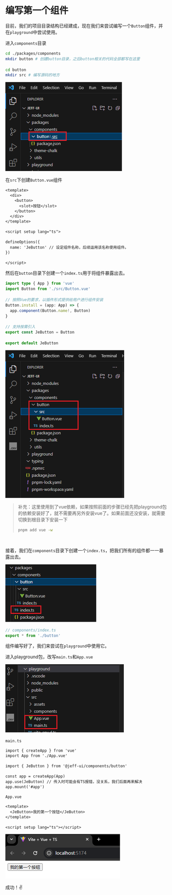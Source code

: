 # 编写第一个组件



目前，我们的项目目录结构已经建成，现在我们来尝试编写一个`Button`组件，并在`playground`中尝试使用。



进入`components`目录

```sh
cd ./packages/components
mkdir button # 创建button目录，之后button相关的代码全部都写在这里

cd button
mkdir src # 编写源码的地方
```

![image-20250307121328540](./markdown_assets/image-20250307121328540.png)

在`src`下创建`Button.vue`组件

```vue
<template>
  <div>
    <button>
      <slot>按钮</slot>
    </button>
  </div>
</template>

<script setup lang="ts">

defineOptions({
  name: 'JeButton' // 设定组件名称，后续运用该名称使用组件。
})

</script>
```

然后在`button`目录下创建一个`index.ts`用于将组件暴露出去。

```ts
import type { App } from 'vue'
import Button from './src/Button.vue'

// 按照Vue的要求，以插件形式提供给用户进行组件安装
Button.install = (app: App) => {
  app.component(Button.name!, Button)
}

// 支持按需引入
export const JeButton = Button

export default JeButton
```

![image-20250307121416216](./markdown_assets/image-20250307121416216.png)

> 补充：这里使用到了vue依赖，如果按照前面的步骤已经先把playground包的依赖安装好了，就不需要再另外安装vue了。如果前面还没安装，就需要切换到根目录下安装一下
>
> ```sh
> pnpm add vue -w
> ```

<br />



接着，我们在`components`目录下创建一个`index.ts`，把我们所有的组件都一一暴露出去。

![image-20250322160543554](./markdown_assets/image-20250322160543554.png)

```typescript
// components/index.ts
export * from './button'
```



组件编写好了，我们来尝试在`playground`中使用它。

进入playground包，改写`main.ts`和`App.vue`

![image-20250307122209091](./markdown_assets/image-20250307122209091.png)

`main.ts`

```ts{4,7}
import { createApp } from 'vue'
import App from './App.vue'

import { JeButton } from '@jeff-ui/components/button'

const app = createApp(App)
app.use(JeButton) // 传入时可能会有TS报错，没关系，我们后面再来解决
app.mount('#app')
```

`App.vue`

```vue
<template>
  <JeButton>我的第一个按钮</JeButton>
</template>

<script setup lang="ts"></script>
```

![image-20250307122331802](./markdown_assets/image-20250307122331802.png)

成功！✌️